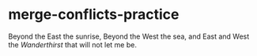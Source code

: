 # merge-conflicts-practice

Beyond the East the sunrise,
Beyond the West the sea,
and East and West the *Wanderthirst*
that will not let me be.
